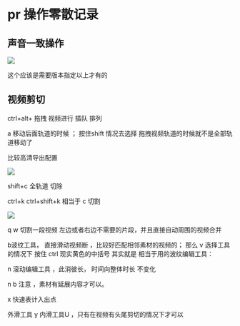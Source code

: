 # pr 操作零散记录


## 声音一致操作

![](assets/10001/01/01/02-1697342450240.png)

这个应该是需要版本指定以上才有的




## 视频剪切


ctrl+alt+ 拖拽 视频进行 插队 排列


a 移动后面轨道的时候 ； 按住shift 情况去选择 拖拽视频轨道的时候就不是全部轨道移动了

比较高清导出配置

![](assets/10001/01/01/02-1697342548684.png)


shift+c 全轨道 切除

ctrl+k  ctrl+shift+k  相当于 c  切割

![](assets/10001/01/01/02-1697342593714.png)


q w 切割一段视频 左边或者右边不需要的片段，并且直接自动周围的视频合并

b波纹工具， 直接滑动视频断 ，比较好匹配相邻素材的视频的； 那么 v 选择工具的情况下  按住 ctrl 现实黄色的中括号 其实就是 相当于用的波纹编辑工具：


n 滚动编辑工具 ，此消彼长， 时间向整体时长 不变化

n b 注意 ，素材有延展内容才可以。

x 快速表计入出点

外滑工具 y 内滑工具U  ，只有在视频有头尾剪切的情况下才可以